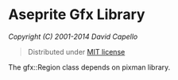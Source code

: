 # Aseprite Gfx Library
*Copyright (C) 2001-2014 David Capello*

> Distributed under [MIT license](LICENSE.txt)

The gfx::Region class depends on pixman library.
